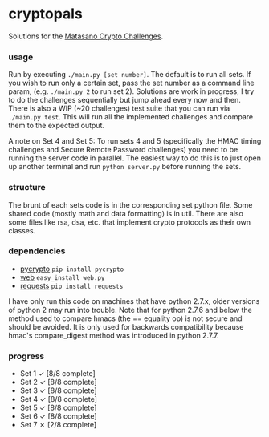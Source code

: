 # cryptopals
Solutions for the [Matasano Crypto Challenges](http://cryptopals.com).

### usage
Run by executing ```./main.py [set number]```. The default is to run all sets. If you wish to run only a certain set, pass the set number as a command line param, (e.g. ```./main.py 2``` to run set 2). Solutions are work in progress, I try to do the challenges sequentially but jump ahead every now and then. There is also a WIP (~20 challenges) test suite that you can run via ```./main.py test```. This will run all the implemented challenges and compare them to the expected output.

A note on Set 4 and Set 5: To run sets 4 and 5 (specifically the HMAC timing challenges and Secure Remote Password challenges) you need to be running the server code in parallel. The easiest way to do this is to just open up another terminal and run ```python server.py``` before running the sets.

### structure
The brunt of each sets code is in the corresponding set python file. Some shared code (mostly math and data formatting) is in util. There are also some files like rsa, dsa, etc. that implement crypto protocols as their own classes.

### dependencies
* [pycrypto](https://www.dlitz.net/software/pycrypto/) ```pip install pycrypto```
* [web](http://webpy.org) ```easy_install web.py```
* [requests](http://docs.python-requests.org/en/latest/) ```pip install requests```

I have only run this code on machines that have python 2.7.x, older versions of python 2 may run into trouble. Note that for python 2.7.6 and below the method used to compare hmacs (the == equality op) is not secure and should be avoided. It is only used for backwards compatibility because hmac's compare_digest method was introduced in python 2.7.7.

### progress
* Set 1 ✓ [8/8 complete]
* Set 2 ✓ [8/8 complete]
* Set 3 ✓ [8/8 complete]
* Set 4 ✓ [8/8 complete]
* Set 5 ✓ [8/8 complete]
* Set 6 ✓ [8/8 complete]
* Set 7 ✗ [2/8 complete]
